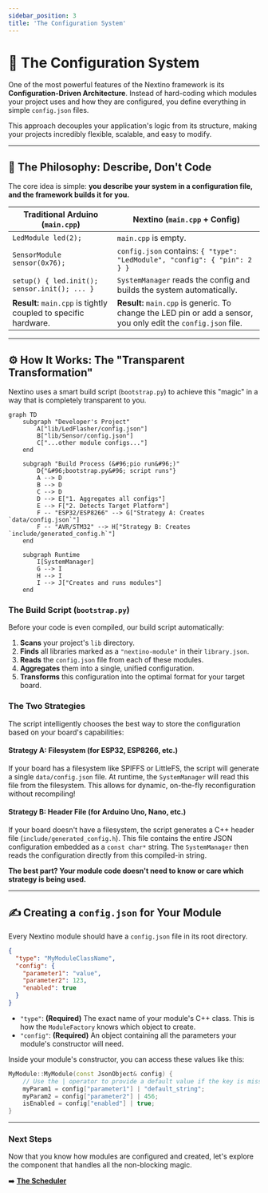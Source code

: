 ```yaml
---
sidebar_position: 3
title: 'The Configuration System'
---
```


# 📜 The Configuration System

One of the most powerful features of the Nextino framework is its **Configuration-Driven Architecture**. Instead of hard-coding which modules your project uses and how they are configured, you define everything in simple `config.json` files.

This approach decouples your application's logic from its structure, making your projects incredibly flexible, scalable, and easy to modify.

---

## 🎯 The Philosophy: Describe, Don't Code

The core idea is simple: **you describe your system in a configuration file, and the framework builds it for you.**

| Traditional Arduino (`main.cpp`)                               | Nextino (`main.cpp` + Config)                                                                                             |
| -------------------------------------------------------------- | ------------------------------------------------------------------------------------------------------------------------- |
| `LedModule led(2);`                                            | `main.cpp` is empty.                                                                                                      |
| `SensorModule sensor(0x76);`                                   | `config.json` contains: `{ "type": "LedModule", "config": { "pin": 2 } }`                                                  |
| `setup() { led.init(); sensor.init(); ... }`                   | `SystemManager` reads the config and builds the system automatically.                                                     |
| **Result:** `main.cpp` is tightly coupled to specific hardware. | **Result:** `main.cpp` is generic. To change the LED pin or add a sensor, you only edit the `config.json` file. |

---

## ⚙️ How It Works: The "Transparent Transformation"

Nextino uses a smart build script (`bootstrap.py`) to achieve this "magic" in a way that is completely transparent to you.

```mermaid
graph TD
    subgraph "Developer's Project"
        A["lib/LedFlasher/config.json"]
        B["lib/Sensor/config.json"]
        C["...other module configs..."]
    end

    subgraph "Build Process (&#96;pio run&#96;)"
        D{"&#96;bootstrap.py&#96; script runs"}
        A --> D
        B --> D
        C --> D
        D --> E["1. Aggregates all configs"]
        E --> F["2. Detects Target Platform"]
        F -- "ESP32/ESP8266" --> G["Strategy A: Creates `data/config.json`"]
        F -- "AVR/STM32" --> H["Strategy B: Creates `include/generated_config.h`"]
    end

    subgraph Runtime
        I[SystemManager]
        G --> I
        H --> I
        I --> J["Creates and runs modules"]
    end
```

### The Build Script (`bootstrap.py`)

Before your code is even compiled, our build script automatically:

1. **Scans** your project's `lib` directory.
2. **Finds** all libraries marked as a `"nextino-module"` in their `library.json`.
3. **Reads** the `config.json` file from each of these modules.
4. **Aggregates** them into a single, unified configuration.
5. **Transforms** this configuration into the optimal format for your target board.

### The Two Strategies

The script intelligently chooses the best way to store the configuration based on your board's capabilities:

#### Strategy A: Filesystem (for ESP32, ESP8266, etc.)

If your board has a filesystem like SPIFFS or LittleFS, the script will generate a single `data/config.json` file. At runtime, the `SystemManager` will read this file from the filesystem. This allows for dynamic, on-the-fly reconfiguration without recompiling!

#### Strategy B: Header File (for Arduino Uno, Nano, etc.)

If your board doesn't have a filesystem, the script generates a C++ header file (`include/generated_config.h`). This file contains the entire JSON configuration embedded as a `const char*` string. The `SystemManager` then reads the configuration directly from this compiled-in string.

**The best part? Your module code doesn't need to know or care which strategy is being used.**

---

## ✍️ Creating a `config.json` for Your Module

Every Nextino module should have a `config.json` file in its root directory.

```json title="Example: my_module/config.json"
{
  "type": "MyModuleClassName",
  "config": {
    "parameter1": "value",
    "parameter2": 123,
    "enabled": true
  }
}
```

* `"type"`: **(Required)** The exact name of your module's C++ class. This is how the `ModuleFactory` knows which object to create.
* `"config"`: **(Required)** An object containing all the parameters your module's constructor will need.

Inside your module's constructor, you can access these values like this:

```cpp
MyModule::MyModule(const JsonObject& config) {
    // Use the | operator to provide a default value if the key is missing
    myParam1 = config["parameter1"] | "default_string";
    myParam2 = config["parameter2"] | 456;
    isEnabled = config["enabled"] | true;
}
```

---

### Next Steps

Now that you know how modules are configured and created, let's explore the component that handles all the non-blocking magic.

➡️ **[The Scheduler](./the-scheduler)**

